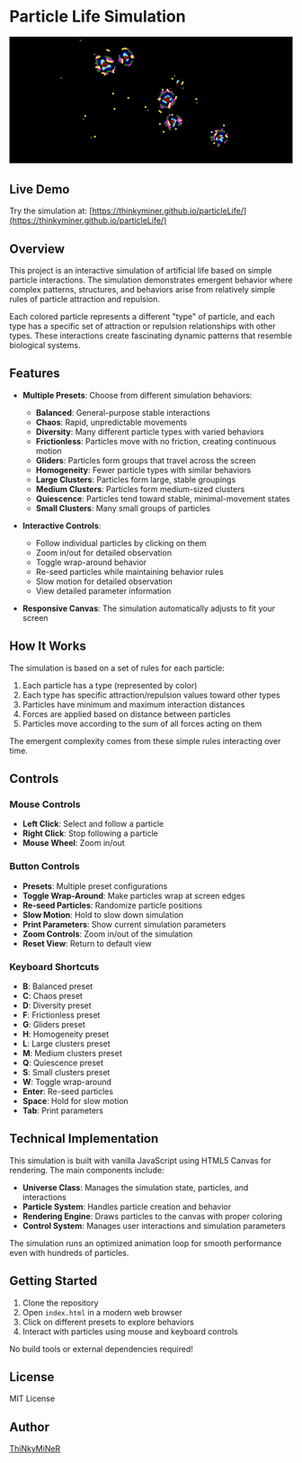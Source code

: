 # Particle Life Simulation

![Particle Life Simulation Screenshot](img.png)

## Live Demo
Try the simulation at: [https://thinkyminer.github.io/particleLife/](https://thinkyminer.github.io/particleLife/)

## Overview

This project is an interactive simulation of artificial life based on simple particle interactions. The simulation demonstrates emergent behavior where complex patterns, structures, and behaviors arise from relatively simple rules of particle attraction and repulsion.

Each colored particle represents a different "type" of particle, and each type has a specific set of attraction or repulsion relationships with other types. These interactions create fascinating dynamic patterns that resemble biological systems.

## Features

- **Multiple Presets**: Choose from different simulation behaviors:
  - **Balanced**: General-purpose stable interactions
  - **Chaos**: Rapid, unpredictable movements
  - **Diversity**: Many different particle types with varied behaviors
  - **Frictionless**: Particles move with no friction, creating continuous motion
  - **Gliders**: Particles form groups that travel across the screen
  - **Homogeneity**: Fewer particle types with similar behaviors
  - **Large Clusters**: Particles form large, stable groupings
  - **Medium Clusters**: Particles form medium-sized clusters
  - **Quiescence**: Particles tend toward stable, minimal-movement states
  - **Small Clusters**: Many small groups of particles

- **Interactive Controls**:
  - Follow individual particles by clicking on them
  - Zoom in/out for detailed observation
  - Toggle wrap-around behavior
  - Re-seed particles while maintaining behavior rules
  - Slow motion for detailed observation
  - View detailed parameter information

- **Responsive Canvas**: The simulation automatically adjusts to fit your screen

## How It Works

The simulation is based on a set of rules for each particle:

1. Each particle has a type (represented by color)
2. Each type has specific attraction/repulsion values toward other types
3. Particles have minimum and maximum interaction distances
4. Forces are applied based on distance between particles
5. Particles move according to the sum of all forces acting on them

The emergent complexity comes from these simple rules interacting over time.

## Controls

### Mouse Controls
- **Left Click**: Select and follow a particle
- **Right Click**: Stop following a particle
- **Mouse Wheel**: Zoom in/out

### Button Controls
- **Presets**: Multiple preset configurations
- **Toggle Wrap-Around**: Make particles wrap at screen edges
- **Re-seed Particles**: Randomize particle positions
- **Slow Motion**: Hold to slow down simulation
- **Print Parameters**: Show current simulation parameters
- **Zoom Controls**: Zoom in/out of the simulation
- **Reset View**: Return to default view

### Keyboard Shortcuts
- **B**: Balanced preset
- **C**: Chaos preset
- **D**: Diversity preset
- **F**: Frictionless preset
- **G**: Gliders preset
- **H**: Homogeneity preset
- **L**: Large clusters preset
- **M**: Medium clusters preset
- **Q**: Quiescence preset
- **S**: Small clusters preset
- **W**: Toggle wrap-around
- **Enter**: Re-seed particles
- **Space**: Hold for slow motion
- **Tab**: Print parameters

## Technical Implementation

This simulation is built with vanilla JavaScript using HTML5 Canvas for rendering. The main components include:

- **Universe Class**: Manages the simulation state, particles, and interactions
- **Particle System**: Handles particle creation and behavior
- **Rendering Engine**: Draws particles to the canvas with proper coloring
- **Control System**: Manages user interactions and simulation parameters

The simulation runs an optimized animation loop for smooth performance even with hundreds of particles.

## Getting Started

1. Clone the repository
2. Open `index.html` in a modern web browser
3. Click on different presets to explore behaviors
4. Interact with particles using mouse and keyboard controls

No build tools or external dependencies required!

## License

MIT License

## Author

[ThiNkyMiNeR](https://github.com/thinkyminer)